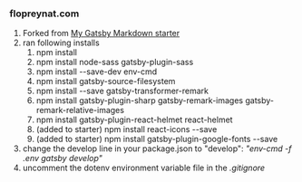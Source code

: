 ### flopreynat.com

1. Forked from [My Gatsby Markdown starter](https://github.com/flopreynat/myGatsbyMarkdownStarter)
2. ran following installs
    1. npm install
    2. npm install node-sass gatsby-plugin-sass
    3. npm install --save-dev env-cmd
    4. npm install gatsby-source-filesystem
    5. npm install --save gatsby-transformer-remark
    6. npm install gatsby-plugin-sharp gatsby-remark-images gatsby-remark-relative-images
    7. npm install gatsby-plugin-react-helmet react-helmet
    8. (added to starter) npm install react-icons --save
    9. (added to starter) npm install gatsby-plugin-google-fonts --save
3. change the develop line in your package.json to "develop": _"env-cmd -f .env gatsby develop"_
4. uncomment the dotenv environment variable file in the _.gitignore_